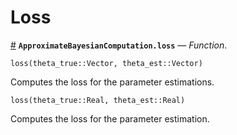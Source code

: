 
<a id='Loss-1'></a>

# Loss

<a id='ApproximateBayesianComputation.loss' href='#ApproximateBayesianComputation.loss'>#</a>
**`ApproximateBayesianComputation.loss`** &mdash; *Function*.



```
loss(theta_true::Vector, theta_est::Vector)
```

Computes the loss for the parameter estimations.


```
loss(theta_true::Real, theta_est::Real)
```

Computes the loss for the parameter estimation.

